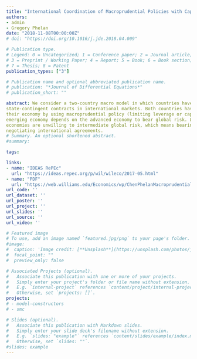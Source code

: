 ```yaml
---
title: "International Coordination of Macroprudential Policies with Capital Flows and Financial Asymmetries"
authors:
- admin
- Gregory Phelan
date: "2018-11-08T00:00:00Z"
# doi: "https://doi.org/10.1016/j.jde.2018.04.009"

# Publication type.
# Legend: 0 = Uncategorized; 1 = Conference paper; 2 = Journal article;
# 3 = Preprint / Working Paper; 4 = Report; 5 = Book; 6 = Book section;
# 7 = Thesis; 8 = Patent
publication_types: ["3"]

# Publication name and optional abbreviated publication name.
# publication: "*Journal of Differential Equations*"
# publication_short: ""

abstract: We consider a two-country macro model in which countries have limited ability to issue
state-contingent contracts in international markets. Both countries have incentives to stabilize
their economy by using macroprudential policy (limiting leverage or capital inflows), but the
emerging economy depends on the advanced economy to bear global risk. Lack of coordination hurts developing economies but benefits advanced economies. Financially developed
economies are unwilling to intermediate global risk, which means bearing systemic risk, preferring financial stability over credit flows. Advanced economies prefer tighter macroprudential policies than would occur with coordination, giving them greater bargaining power when
negotiating international agreements.
# Summary. An optional shortened abstract.
#summary:

tags:

links:
- name: "IDEAS RePEc"
  url: "https://ideas.repec.org/p/wil/wileco/2017-05.html"
- name: "PDF"
  url: "https://web.williams.edu/Economics/wp/ChenPhelanMacroprudentialPolicy_Nov2018.pdf"
url_code: ''
url_dataset: ''
url_poster: ''
url_project: ''
url_slides: ''
url_source: ''
url_video: ''

# Featured image
# To use, add an image named `featured.jpg/png` to your page's folder.
#image:
#  caption: 'Image credit: [**Unsplash**](https://unsplash.com/photos/jdD8gXaTZsc)'
#  focal_point: ""
#  preview_only: false

# Associated Projects (optional).
#   Associate this publication with one or more of your projects.
#   Simply enter your project's folder or file name without extension.
#   E.g. `internal-project` references `content/project/internal-project/index.md`.
#   Otherwise, set `projects: []`.
projects:
# - model-constructors
# - smc

# Slides (optional).
#   Associate this publication with Markdown slides.
#   Simply enter your slide deck's filename without extension.
#   E.g. `slides: "example"` references `content/slides/example/index.md`.
#   Otherwise, set `slides: ""`.
#slides: example
---
```

